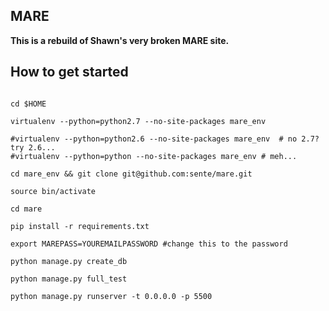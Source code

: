 MARE
----------


**This is a rebuild of Shawn's very broken MARE site.**

How to get started
------------------


```

cd $HOME

virtualenv --python=python2.7 --no-site-packages mare_env  

#virtualenv --python=python2.6 --no-site-packages mare_env  # no 2.7? try 2.6...
#virtualenv --python=python --no-site-packages mare_env # meh...

cd mare_env && git clone git@github.com:sente/mare.git

source bin/activate

cd mare

pip install -r requirements.txt

export MAREPASS=YOUREMAILPASSWORD #change this to the password

python manage.py create_db

python manage.py full_test

python manage.py runserver -t 0.0.0.0 -p 5500

```


